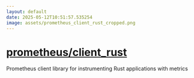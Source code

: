 ```yaml
---
layout: default
date: 2025-05-12T10:51:57.535254
image: assets/prometheus_client_rust_cropped.png
---
```


# [prometheus/client_rust](https://github.com/prometheus/client_rust)

Prometheus client library for instrumenting Rust applications with metrics
